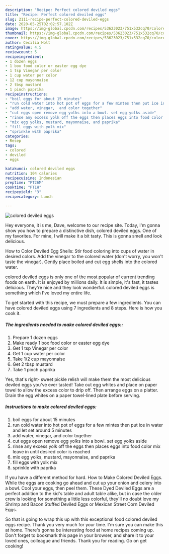 ```yaml
---
description: "Recipe: Perfect colored deviled eggs"
title: "Recipe: Perfect colored deviled eggs"
slug: 2111-recipe-perfect-colored-deviled-eggs
date: 2020-05-25T02:02:57.102Z
image: https://img-global.cpcdn.com/recipes/53623023/751x532cq70/colored-deviled-eggs-recipe-main-photo.jpg
thumbnail: https://img-global.cpcdn.com/recipes/53623023/751x532cq70/colored-deviled-eggs-recipe-main-photo.jpg
cover: https://img-global.cpcdn.com/recipes/53623023/751x532cq70/colored-deviled-eggs-recipe-main-photo.jpg
author: Cecilia Holt
ratingvalue: 4.5
reviewcount: 5
recipeingredient:
- 1 dozen eggs
- 1 box food color or easter egg dye
- 1 tsp Vinegar per color
- 1 cup water per color
- 12 cup mayonnaise
- 2 tbsp mustard
- 1 pinch paprika
recipeinstructions:
- "boil eggs for about 15 minutes"
- "run cold water into hot pot of eggs for a few mintes then put ice in water and let set around 5 minutes"
- "add water, vinegar,  and color together"
- "cut eggs open remove egg yolks into a bowl. set egg yolks aside"
- "rinse any excess yolk off the eggs then places eggs into food color mix leave in until desired color is reached"
- "mix egg yolks, mustard, mayonnaise, and paprika"
- "fill eggs with yolk mix"
- "sprinkle with paprika"
categories:
- Resep
tags:
- colored
- deviled
- eggs

katakunci: colored deviled eggs
nutrition: 104 calories
recipecuisine: Indonesian
preptime: "PT26M"
cooktime: "PT1H"
recipeyield: "3"
recipecategory: Lunch

---
```



![colored deviled eggs](https://img-global.cpcdn.com/recipes/53623023/751x532cq70/colored-deviled-eggs-recipe-main-photo.jpg)

Hey everyone, it is me, Dave, welcome to our recipe site. Today, I'm gonna show you how to prepare a distinctive dish, colored deviled eggs. One of my favorites. For mine, I will make it a bit tasty. This is gonna smell and look delicious.

How to Color Deviled Egg Shells: Stir food coloring into cups of water in desired colors. Add the vinegar to the colored water (don&#39;t worry, you won&#39;t taste the vinegar). Gently place boiled and cut egg shells into the colored water.

colored deviled eggs is only one of the most popular of current trending foods on earth. It is enjoyed by millions daily. It is simple, it's fast, it tastes delicious. They're nice and they look wonderful. colored deviled eggs is something which I've loved my entire life.


To get started with this recipe, we must prepare a few ingredients. You can have colored deviled eggs using 7 ingredients and 8 steps. Here is how you cook it.

##### The ingredients needed to make colored deviled eggs::

1. Prepare 1 dozen eggs
1. Make ready 1 box food color or easter egg dye
1. Get 1 tsp Vinegar per color
1. Get 1 cup water per color
1. Take 1/2 cup mayonnaise
1. Get 2 tbsp mustard
1. Take 1 pinch paprika


Yes, that&#39;s right- sweet pickle relish will make them the most delicious deviled eggs you&#39;ve ever tasted! Take out egg whites and place on paper towel to allow the excess color to drip off. Then arrange eggs on a platter. Drain the egg whites on a paper towel-lined plate before serving. 

##### Instructions to make colored deviled eggs:

1. boil eggs for about 15 minutes
1. run cold water into hot pot of eggs for a few mintes then put ice in water and let set around 5 minutes
1. add water, vinegar,  and color together
1. cut eggs open remove egg yolks into a bowl. set egg yolks aside
1. rinse any excess yolk off the eggs then places eggs into food color mix leave in until desired color is reached
1. mix egg yolks, mustard, mayonnaise, and paprika
1. fill eggs with yolk mix
1. sprinkle with paprika


If you have a different method for hard. How to Make Colored Deviled Eggs. While the eggs are cooking go ahead and cut up your onion and celery into a bowl. Cool your eggs, then peel them. These Dyed Deviled Eggs are a perfect addition to the kid&#39;s table and adult table alike, but in case the older crew is looking for something a little less colorful, they&#39;ll no doubt love my Shrimp and Bacon Stuffed Deviled Eggs or Mexican Street Corn Deviled Eggs. 

So that is going to wrap this up with this exceptional food colored deviled eggs recipe. Thank you very much for your time. I'm sure you can make this at home. There's gonna be interesting food at home recipes coming up. Don't forget to bookmark this page in your browser, and share it to your loved ones, colleague and friends. Thank you for reading. Go on get cooking!

